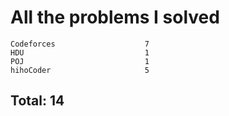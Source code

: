 # All the problems I solved

```
Codeforces                    7
HDU                           1
POJ                           1
hihoCoder                     5
```
## Total: 14
